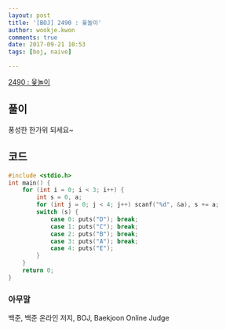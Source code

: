```yaml
---
layout: post
title: '[BOJ] 2490 : 윷놀이'
author: wookje.kwon
comments: true
date: 2017-09-21 10:53
tags: [boj, naive]

---
```


[2490 : 윷놀이](https://www.acmicpc.net/problem/2490)

## 풀이

풍성한 한가위 되세요~

## 코드

```cpp
#include <stdio.h>
int main() {
    for (int i = 0; i < 3; i++) {
        int s = 0, a;
        for (int j = 0; j < 4; j++) scanf("%d", &a), s += a;
        switch (s) {
            case 0: puts("D"); break;
            case 1: puts("C"); break;
            case 2: puts("B"); break;
            case 3: puts("A"); break;
            case 4: puts("E");
        }
    }
    return 0;
}
```

### 아무말  
백준, 백준 온라인 저지, BOJ, Baekjoon Online Judge